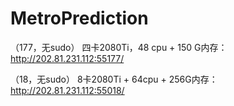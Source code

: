 # MetroPrediction


（177，无sudo）  四卡2080Ti，48 cpu + 150 G内存：
http://202.81.231.112:55177/

（18，无sudo）    8卡2080Ti + 64cpu + 256G内存：
http://202.81.231.112:55018/
